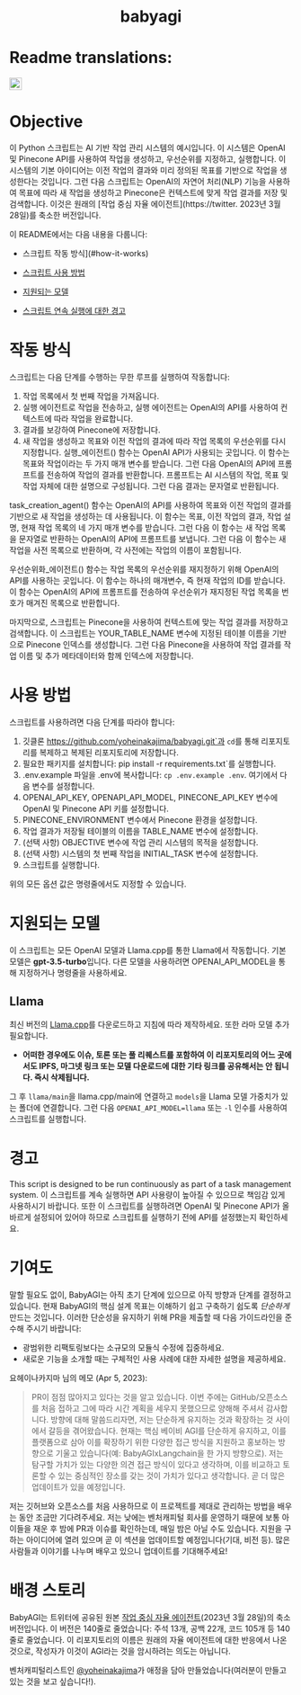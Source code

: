 <h1 align="center">
 babyagi

</h1>

# Readme translations:
<kbd>[<img title="Russian" alt="Russian" src="https://cdn.staticaly.com/gh/hjnilsson/country-flags/master/svg/ru.svg" width="22">](docs/README-ru.md)</kbd>

# Objective
이 Python 스크립트는 AI 기반 작업 관리 시스템의 예시입니다. 이 시스템은 OpenAI 및 Pinecone API를 사용하여 작업을 생성하고, 우선순위를 지정하고, 실행합니다. 이 시스템의 기본 아이디어는 이전 작업의 결과와 미리 정의된 목표를 기반으로 작업을 생성한다는 것입니다. 그런 다음 스크립트는 OpenAI의 자연어 처리(NLP) 기능을 사용하여 목표에 따라 새 작업을 생성하고 Pinecone은 컨텍스트에 맞게 작업 결과를 저장 및 검색합니다. 이것은 원래의 [작업 중심 자율 에이전트](https://twitter. 2023년 3월 28일)를 축소한 버전입니다.

이 README에서는 다음 내용을 다룹니다:

* 스크립트 작동 방식](#how-it-works)

* [스크립트 사용 방법](#how-to-use)

* [지원되는 모델](#supported-models)

* [스크립트 연속 실행에 대한 경고](#continuous-script-warning)
# 작동 방식<a name="how-it-works"></a>
스크립트는 다음 단계를 수행하는 무한 루프를 실행하여 작동합니다:

1. 작업 목록에서 첫 번째 작업을 가져옵니다.
2. 실행 에이전트로 작업을 전송하고, 실행 에이전트는 OpenAI의 API를 사용하여 컨텍스트에 따라 작업을 완료합니다.
3. 결과를 보강하여 Pinecone에 저장합니다.
4. 새 작업을 생성하고 목표와 이전 작업의 결과에 따라 작업 목록의 우선순위를 다시 지정합니다.
실행_에이전트() 함수는 OpenAI API가 사용되는 곳입니다. 이 함수는 목표와 작업이라는 두 가지 매개 변수를 받습니다. 그런 다음 OpenAI의 API에 프롬프트를 전송하여 작업의 결과를 반환합니다. 프롬프트는 AI 시스템의 작업, 목표 및 작업 자체에 대한 설명으로 구성됩니다. 그런 다음 결과는 문자열로 반환됩니다.

task_creation_agent() 함수는 OpenAI의 API를 사용하여 목표와 이전 작업의 결과를 기반으로 새 작업을 생성하는 데 사용됩니다. 이 함수는 목표, 이전 작업의 결과, 작업 설명, 현재 작업 목록의 네 가지 매개 변수를 받습니다. 그런 다음 이 함수는 새 작업 목록을 문자열로 반환하는 OpenAI의 API에 프롬프트를 보냅니다. 그런 다음 이 함수는 새 작업을 사전 목록으로 반환하며, 각 사전에는 작업의 이름이 포함됩니다.

우선순위화_에이전트() 함수는 작업 목록의 우선순위를 재지정하기 위해 OpenAI의 API를 사용하는 곳입니다. 이 함수는 하나의 매개변수, 즉 현재 작업의 ID를 받습니다. 이 함수는 OpenAI의 API에 프롬프트를 전송하여 우선순위가 재지정된 작업 목록을 번호가 매겨진 목록으로 반환합니다.

마지막으로, 스크립트는 Pinecone을 사용하여 컨텍스트에 맞는 작업 결과를 저장하고 검색합니다. 이 스크립트는 YOUR_TABLE_NAME 변수에 지정된 테이블 이름을 기반으로 Pinecone 인덱스를 생성합니다. 그런 다음 Pinecone을 사용하여 작업 결과를 작업 이름 및 추가 메타데이터와 함께 인덱스에 저장합니다.

# 사용 방법<a name="how-to-use"></a>
스크립트를 사용하려면 다음 단계를 따라야 합니다:

1. 깃클론 https://github.com/yoheinakajima/babyagi.git`과 `cd`를 통해 리포지토리를 복제하고 복제된 리포지토리에 저장합니다.
2. 필요한 패키지를 설치합니다: pip install -r requirements.txt`를 실행합니다.
3. .env.example 파일을 .env에 복사합니다: `cp .env.example .env`. 여기에서 다음 변수를 설정합니다.
4. OPENAI_API_KEY, OPENAPI_API_MODEL, PINECONE_API_KEY 변수에 OpenAI 및 Pinecone API 키를 설정합니다.
5. PINECONE_ENVIRONMENT 변수에서 Pinecone 환경을 설정합니다.
6. 작업 결과가 저장될 테이블의 이름을 TABLE_NAME 변수에 설정합니다.
7. (선택 사항) OBJECTIVE 변수에 작업 관리 시스템의 목적을 설정합니다.
8. (선택 사항) 시스템의 첫 번째 작업을 INITIAL_TASK 변수에 설정합니다.
9. 스크립트를 실행합니다.

위의 모든 옵션 값은 명령줄에서도 지정할 수 있습니다.

# 지원되는 모델<a name="supported-models"></a>

이 스크립트는 모든 OpenAI 모델과 Llama.cpp를 통한 Llama에서 작동합니다. 기본 모델은 **gpt-3.5-turbo**입니다. 다른 모델을 사용하려면 OPENAI_API_MODEL을 통해 지정하거나 명령줄을 사용하세요.

## Llama

최신 버전의 [Llama.cpp](https://github.com/ggerganov/llama.cpp)를 다운로드하고 지침에 따라 제작하세요. 또한 라마 모델 추가 필요합니다.

- **어떠한 경우에도 이슈, 토론 또는 풀 리퀘스트를 포함하여 이 리포지토리의 어느 곳에서도 IPFS, 마그넷 링크 또는 모델 다운로드에 대한 기타 링크를 공유해서는 안 됩니다. 즉시 삭제됩니다.**

그 후 `llama/main`을 llama.cpp/main에 연결하고 `models`을 Llama 모델 가중치가 있는 폴더에 연결합니다. 그런 다음 `OPENAI_API_MODEL=llama` 또는 `-l` 인수를 사용하여 스크립트를 실행합니다.

# 경고<a name="continous-script-warning"></a>
This script is designed to be run continuously as part of a task management system. 이 스크립트를 계속 실행하면 API 사용량이 높아질 수 있으므로 책임감 있게 사용하시기 바랍니다. 또한 이 스크립트를 실행하려면 OpenAI 및 Pinecone API가 올바르게 설정되어 있어야 하므로 스크립트를 실행하기 전에 API를 설정했는지 확인하세요.

# 기여도
말할 필요도 없이, BabyAGI는 아직 초기 단계에 있으므로 아직 방향과 단계를 결정하고 있습니다. 현재 BabyAGI의 핵심 설계 목표는 이해하기 쉽고 구축하기 쉽도록 *단순하게* 만드는 것입니다. 이러한 단순성을 유지하기 위해 PR을 제출할 때 다음 가이드라인을 준수해 주시기 바랍니다:
* 광범위한 리팩토링보다는 소규모의 모듈식 수정에 집중하세요.
* 새로운 기능을 소개할 때는 구체적인 사용 사례에 대한 자세한 설명을 제공하세요.

요헤이나카지마 님의 메모 (Apr 5, 2023):

> PR이 점점 많아지고 있다는 것을 알고 있습니다. 이번 주에는 GitHub/오픈소스를 처음 접하고 그에 따라 시간 계획을 세우지 못했으므로 양해해 주셔서 감사합니다. 방향에 대해 말씀드리자면, 저는 단순하게 유지하는 것과 확장하는 것 사이에서 갈등을 겪어왔습니다. 현재는 핵심 베이비 AGI를 단순하게 유지하고, 이를 플랫폼으로 삼아 이를 확장하기 위한 다양한 접근 방식을 지원하고 홍보하는 방향으로 기울고 있습니다(예: BabyAGIxLangchain을 한 가지 방향으로). 저는 탐구할 가치가 있는 다양한 의견 접근 방식이 있다고 생각하며, 이를 비교하고 토론할 수 있는 중심적인 장소를 갖는 것이 가치가 있다고 생각합니다. 곧 더 많은 업데이트가 있을 예정입니다.

저는 깃허브와 오픈소스를 처음 사용하므로 이 프로젝트를 제대로 관리하는 방법을 배우는 동안 조금만 기다려주세요. 저는 낮에는 벤처캐피털 회사를 운영하기 때문에 보통 아이들을 재운 후 밤에 PR과 이슈를 확인하는데, 매일 밤은 아닐 수도 있습니다. 지원을 구하는 아이디어에 열려 있으며 곧 이 섹션을 업데이트할 예정입니다(기대, 비전 등). 많은 사람들과 이야기를 나누며 배우고 있으니 업데이트를 기대해주세요!

# 배경 스토리
BabyAGI는 트위터에 공유된 원본 [작업 중심 자율 에이전트](https://twitter.com/yoheinakajima/status/1640934493489070080?s=20)(2023년 3월 28일)의 축소 버전입니다. 이 버전은 140줄로 줄었습니다: 주석 13개, 공백 22개, 코드 105개 등 140줄로 줄었습니다. 이 리포지토리의 이름은 원래의 자율 에이전트에 대한 반응에서 나온 것으로, 작성자가 이것이 AGI라는 것을 암시하려는 의도는 아닙니다.

벤처캐피털리스트인 [@yoheinakajima](https://twitter.com/yoheinakajima)가 애정을 담아 만들었습니다(여러분이 만들고 있는 것을 보고 싶습니다!).